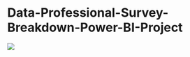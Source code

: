 # Data-Professional-Survey-Breakdown-Power-BI-Project

![](![image](https://github.com/nsultana5/Data-Professional-Survey-Breakdown-Power-BI-Project/assets/98044004/0a0d6c53-9b4c-43c5-ac40-646657c0b06d)
)
